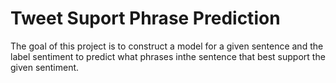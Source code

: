# Tweet Suport Phrase Prediction

The goal of this project is to construct a model for a given sentence and the label sentiment to predict what phrases inthe sentence that best support the given sentiment.


